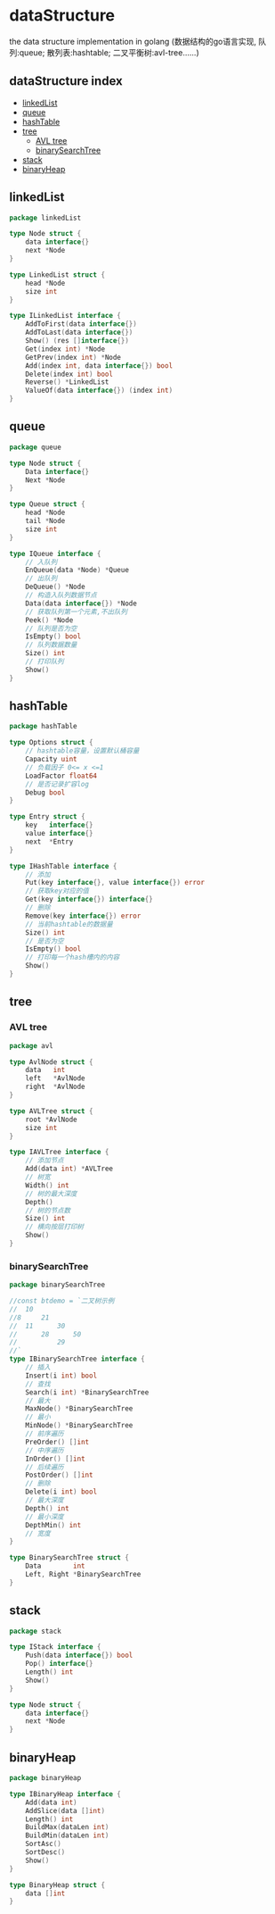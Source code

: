 # dataStructure
the data structure implementation in golang (数据结构的go语言实现, 队列:queue; 散列表:hashtable; 二叉平衡树:avl-tree......)


## dataStructure index  
* [linkedList](#linkedList)  
* [queue](#queue)  
* [hashTable](#hashTable)  
* [tree](#tree)  
    * [AVL tree](#AVL-tree)  
    * [binarySearchTree](#binarySearchTree)
* [stack](#stack)
* [binaryHeap](#binaryHeap)

## linkedList
```go
package linkedList

type Node struct {
	data interface{}
	next *Node
}

type LinkedList struct {
	head *Node
	size int
}

type ILinkedList interface {
	AddToFirst(data interface{})
	AddToLast(data interface{})
	Show() (res []interface{})
	Get(index int) *Node
	GetPrev(index int) *Node
	Add(index int, data interface{}) bool
	Delete(index int) bool
	Reverse() *LinkedList
	ValueOf(data interface{}) (index int)
}
```

## queue
```go
package queue

type Node struct {
	Data interface{}
	Next *Node
}

type Queue struct {
	head *Node
	tail *Node
	size int
}

type IQueue interface {
	// 入队列
	EnQueue(data *Node) *Queue
	// 出队列
	DeQueue() *Node
	// 构造入队列数据节点
	Data(data interface{}) *Node
	// 获取队列第一个元素,不出队列
	Peek() *Node
	// 队列是否为空
	IsEmpty() bool
	// 队列数据数量
	Size() int
	// 打印队列
	Show()
}
```

## hashTable
```go
package hashTable

type Options struct {
	// hashtable容量，设置默认桶容量
	Capacity uint
	// 负载因子 0<= x <=1
	LoadFactor float64
	// 是否记录扩容log
	Debug bool
}

type Entry struct {
	key   interface{}
	value interface{}
	next  *Entry
}

type IHashTable interface {
	// 添加
	Put(key interface{}, value interface{}) error
	// 获取key对应的值
	Get(key interface{}) interface{}
	// 删除
	Remove(key interface{}) error
	// 当前hashtable的数据量
	Size() int
	// 是否为空
	IsEmpty() bool
	// 打印每一个hash槽内的内容
	Show()
}
```

## tree
### AVL tree
```go
package avl

type AvlNode struct {
	data   int
	left   *AvlNode
	right  *AvlNode
}

type AVLTree struct {
	root *AvlNode
	size int
}

type IAVLTree interface {
	// 添加节点
	Add(data int) *AVLTree
	// 树宽
	Width() int
	// 树的最大深度
	Depth()
	// 树的节点数
	Size() int
	// 横向按层打印树
	Show()
}
```

### binarySearchTree
```go
package binarySearchTree

//const btdemo = `二叉树示例
//	10
//8		21
//	11		30
//		28		50
//			29
//`
type IBinarySearchTree interface {
	// 插入
	Insert(i int) bool
	// 查找
	Search(i int) *BinarySearchTree
	// 最大
	MaxNode() *BinarySearchTree
	// 最小
	MinNode() *BinarySearchTree
	// 前序遍历
	PreOrder() []int
	// 中序遍历
	InOrder() []int
	// 后续遍历
	PostOrder() []int
	// 删除
	Delete(i int) bool
	// 最大深度
	Depth() int
	// 最小深度
	DepthMin() int
	// 宽度
}

type BinarySearchTree struct {
	Data        int
	Left, Right *BinarySearchTree
}
```

## stack
```go
package stack

type IStack interface {
	Push(data interface{}) bool
	Pop() interface{}
	Length() int
	Show()
}

type Node struct {
	data interface{}
	next *Node
}
```

## binaryHeap
```go
package binaryHeap

type IBinaryHeap interface {
	Add(data int)
	AddSlice(data []int)
	Length() int
	BuildMax(dataLen int)
	BuildMin(dataLen int)
	SortAsc()
	SortDesc()
	Show()
}

type BinaryHeap struct {
	data []int
}
```
